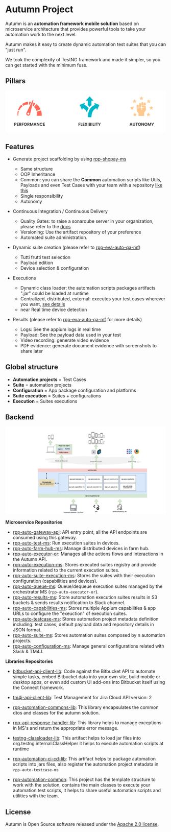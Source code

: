 Autumn Project
================

Autumn is an **automation framework mobile solution** based on microservice architecture that provides powerful tools to take your automation work to the next level.  

Autumn makes it easy to create dynamic automation test suites that you can "just run".

We took the complexity of TestNG framework and made it simpler, so you can get started with the minimum fuss.  



Pillars
--
![Pillars](./docs/pillars.jpg?raw=true "Automation Pillars")





Features
--

- Generate project scaffolding by using [rpp-shopay-ms](http://rpp-shopay-ms.github.com) 
    - Same structure
    - OOP Inheritance
    - Common: you can share the **Common** automation scripts like Utils, Payloads and even Test Cases with your team with a repository [like this](http://link.to.rpp-automation-common)  
    - Single responsibility
    - Autonomy

- Continuous Integration / Continuous Delivery  
    - Quality Gates: to raise a sonarqube server in your organization, please refer to the [docs](https://docs.sonarqube.org/latest/setup/overview/)  
    - Versioning: Use the artifact repository of your preference
    - Automated suite administration.
    
- Dynamic suite creation (please refer to [rpp-eva-auto-qa-mf](http://link.to.eva.autoqa.com))
    - Tutti frutti test selection
    - Payload edition
    - Device selection & configuration

- Executions
    - Dynamic class loader: the automation scripts packages artifacts ".jar" could be loaded at runtime  
    - Centralized, distributed, external: executes your test cases wherever you want, [see details](http:details.about.execution-types.com) 
    - near Real time device detection
    
- Results (please refer to [rpp-eva-auto-qa-mf](http://link.to.eva.autoqa.com/results) for more details)
    - Logs: See the appium logs in real time 
    - Payload: See the payload data used in your test
    - Video recording: generate video evidence
    - PDF evidence: generate document evidence with screenshots to share later 
    

Global structure
--

- **Automation projects** = Test Cases
- **Suite** = automation projects
- **Configuration** = App package configuration and platforms
- **Suite execution** = Suites + configurations
- **Execution** = Suites executions


Backend 
--
![Backend](./docs/backend.jpg?raw=true "Automation Pillars")


**Microservice Repositories**


- [rpp-auto-gateway-api](https://github.com/rappiinc/rpp-auto-gateway-api]): API entry point, all the API endpoints are consumed using this gateway. 
- [rpp-auto-test-ms](https://github.com/rappiinc/rpp-auto-test-ms): Run execution suites in devices.
- [rpp-auto-farm-hub-ms](https://github.com/rappiinc/rpp-auto-farm-hub-ms): Manage distributed devices in farm hub. 
- [rpp-auto-executor-or](https://github.com/rappiinc/rpp-auto-executor-or): Manages all the actions flows and interactions in the Autumn API.
- [rpp-auto-execution-ms](https://github.com/rappiinc/rpp-auto-execution-ms): Stores executed suites registry and provide information related to the current execution suites.
- [rpp-auto-suite-execution-ms](https://github.com/rappiinc/rpp-auto-suite-execution-ms): Stores the suites with their execution configuration (capabilities and devices). 
- [rpp-auto-queue-ms](https://github.com/rappiinc/rpp-auto-queue-ms): Queue/dequeue execution suites managed by the orchestrator MS (`rpp-auto-executor-or`).
- [rpp-auto-results-ms](https://github.com/rappiinc/rpp-auto-results-ms): Store automation execution suites results in S3 buckets & sends results notification to Slack channel.
- [rpp-auto-capabilities-ms](https://github.com/rappiinc/rpp-auto-capabilities-ms): Stores multiple Appium capabilities  & app URLs to configure the "exeuction" of execution suites.
- [rpp-auto-testcase-ms](https://github.com/rappiinc/rpp-auto-testcase-ms): Stores automation project metadata definition including: test cases, default payload data and repository details in JSON format.
- [rpp-auto-suite-ms](https://github.com/rappiinc/rpp-auto-suite-ms): Stores automation suites composed by n automation projects.
- [rpp-auto-configuration-ms](https://github.com/rappiinc/rpp-auto-configuration-ms): Manage general configurations related with Slack & TM4J.



**Libraries Repositories**


- [bitbucket-api-client-lib](https://github.com/rappiinc/bitbucket-api-client-lib): Code against the Bitbucket API to automate simple tasks, embed Bitbucket data into your own site, build mobile or desktop apps, or even add custom UI add-ons into Bitbucket itself using the Connect framework.
- [tm4j-api-client-lib](https://github.com/rappiinc/tm4j-api-client-lib): Test Management for Jira Cloud API  version: 2
- [rpp-automation-commons-lib](https://github.com/rappiinc/rpp-automation-commons-lib): This library encapsulates the common dtos and classes for the autumn solution.
- [rpp-api-response-handler-lib](https://github.com/rappiinc/rpp-api-response-handler-lib): This library helps to manage exceptions in MS's and return the appropriate error message.
- [testng-classloader-lib](https://github.com/rappiinc/testng-classloader-lib): This artifact helps to load jar files into org.testng.internal.ClassHelper it helps to execute automation scripts at runtime

- [rpp-automation-ci-cd-lib](https://github.com/rappiinc/rpp-automation-ci-cd-lib): This artifact helps to package automation scripts into jars files, also register the automation project metadata in `rpp-auto-testcase-ms`
- [rpp-automation-common](https://github.com/rappiinc/rpp-automation-common): This project has the template structure to work with the solution, contains the main classes to execute  your automation test scripts, it helps to share useful automation scripts and utilities with the team.



## License

Autumn is Open Source software released under the [Apache 2.0 license](https://www.apache.org/licenses/LICENSE-2.0).


